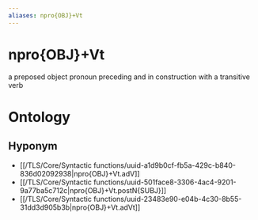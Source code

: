```yaml
---
aliases: npro{OBJ}+Vt
---
```

# npro{OBJ}+Vt

a preposed object pronoun preceding and in construction with a transitive verb
> 
# Ontology

## Hyponym
- [[/TLS/Core/Syntactic functions/uuid-a1d9b0cf-fb5a-429c-b840-836d02092938|npro{OBJ}+Vt.adV]]
- [[/TLS/Core/Syntactic functions/uuid-501face8-3306-4ac4-9201-9a77ba5c712c|npro{OBJ}+Vt.postN{SUBJ}]]
- [[/TLS/Core/Syntactic functions/uuid-23483e90-e04b-4c30-8b55-31dd3d905b3b|npro{OBJ}+Vt.adVt]]